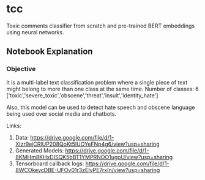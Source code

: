 # tcc
Toxic comments classifier from scratch and pre-trained BERT embeddings using neural networks.

## Notebook Explanation
### Objective
It is a multi-label text classification problem where a single piece of text might belong to more than one class at the same time.
Number of classes: 6 ['toxic','severe_toxic','obscene','threat','insult','identity_hate']

Also, this model can be used to detect hate speech and obscene language being used over social media and chatbots.

Links:

1. Data: https://drive.google.com/file/d/1-XIzr9ejCRlUP208QoKt5IUOYeFNp4g6/view?usp=sharing
2. Generated Models: https://drive.google.com/file/d/1-8KMHm8KHxDISQK5bBT1YMPRNOO1ugoU/view?usp=sharing
3. Tensorboard callback logs: https://drive.google.com/file/d/1-8WCOkeycDBE-UFOv01r3zEIvPE7rxIn/view?usp=sharing
